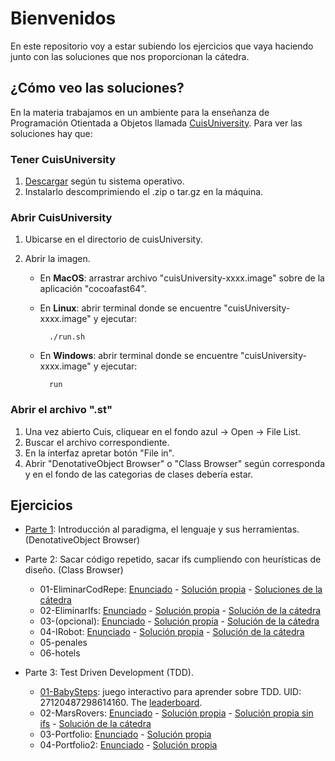 # Bienvenidos

En este repositorio voy a estar subiendo los ejercicios que vaya haciendo junto con las soluciones que nos proporcionan la cátedra.

## ¿Cómo veo las soluciones?

En la materia trabajamos en un ambiente para la enseñanza de Programación Otientada a Objetos llamada [CuisUniversity](https://www.isw2.com.ar/cuisuniversity). Para ver las soluciones hay que:

### Tener CuisUniversity 

1. [Descargar](https://sites.google.com/view/cuis-university/descargas?authuser=0) según tu sistema operativo. 
2. Instalarlo descomprimiendo el .zip o tar.gz en la máquina.

### Abrir CuisUniversity

1. Ubicarse en el directorio de cuisUniversity.
2. Abrir la imagen.
    
    * En **MacOS**: arrastrar archivo "cuisUniversity-xxxx.image" sobre de la aplicación "cocoafast64".
    * En **Linux**: abrir terminal donde se encuentre "cuisUniversity-xxxx.image" y ejecutar:

            ./run.sh 

    * En **Windows**: abrir terminal donde se encuentre "cuisUniversity-xxxx.image" y ejecutar:

            run

### Abrir el archivo ".st"

1. Una vez abierto Cuis, cliquear en el fondo azul -> Open -> File List.
2. Buscar el archivo correspondiente.
3. En la interfaz apretar botón "File in".
4. Abrir "DenotativeObject Browser" o "Class Browser" según corresponda y en el fondo de las categorias de clases debería estar.

## Ejercicios

* [Parte 1](/Ejercicios/Parte1/): Introducción al paradigma, el lenguaje y sus herramientas. (DenotativeObject Browser)
* Parte 2: Sacar código repetido, sacar ifs cumpliendo con heurísticas de diseño. (Class Browser)

    * 01-EliminarCodRepe: [Enunciado](/Ejercicios/Parte2/01-eliminarCodRep/README.md) - [Solución propia](/Ejercicios/Parte2/01-eliminarCodRep/CodigoRepetido-Ejercicio.st) - [Soluciones de la cátedra](/Ejercicios/Parte2/01-eliminarCodRep/sol-catedra/)
    * 02-EliminarIfs: [Enunciado](/Ejercicios/Parte2/02-eliminarIfs/Consigna.txt) - [Solución propia](/Ejercicios/Parte2/02-eliminarIfs/) - [Solución de la cátedra]() 
    * 03-(opcional): [Enunciado]() - [Solución propia]() - [Solución de la cátedra]()
    * 04-IRobot: [Enunciado](/Ejercicios/Parte2/04-IRobot/IRobot-Enunciado.md) - [Solución propia]() - [Solución de la cátedra]()
    * 05-penales
    * 06-hotels

* Parte 3: Test Driven Development (TDD).
    
    * [01-BabySteps](): juego interactivo para aprender sobre TDD. UID: 27120487298614160. The [leaderboard](http://babysteps.isw2.com.ar/).
    * 02-MarsRovers: [Enunciado]() - [Solución propia]() - [Solución propia sin ifs]() - [Solución de la cátedra]()
    * 03-Portfolio: [Enunciado]() - [Solución propia]()
    * 04-Portfolio2: [Enunciado]() - [Solución propia]()
